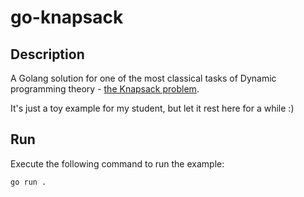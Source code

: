 # go-knapsack

## Description

A Golang solution for one of the most classical tasks of Dynamic programming theory - [the Knapsack problem](https://en.wikipedia.org/wiki/Knapsack_problem).

It's just a toy example for my student, but let it rest here for a while :)

## Run

Execute the following command to run the example:

```
go run .
```